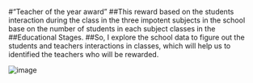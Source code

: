 #“Teacher of the year award”
##This reward based on the students interaction during the class in the three impotent subjects in the school base on the number of students in each subject classes in the ##Educational Stages.
##So, I explore the school data to figure out the students and teachers interactions in classes, which will help us to identified the teachers who will be rewarded.

![image](https://user-images.githubusercontent.com/58159020/137691479-143cb606-ae23-4d32-84e0-201233a168ca.png)

